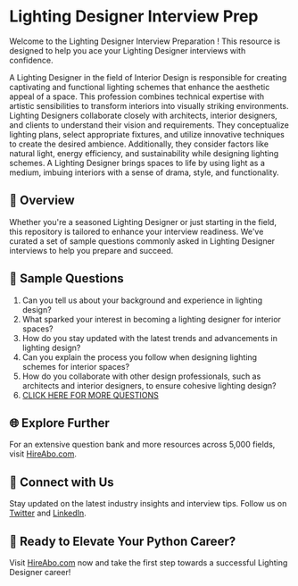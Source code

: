 # Lighting Designer Interview Prep

Welcome to the Lighting Designer Interview Preparation ! This resource is designed to help you ace your Lighting Designer interviews with confidence.

A Lighting Designer in the field of Interior Design is responsible for creating captivating and functional lighting schemes that enhance the aesthetic appeal of a space. This profession combines technical expertise with artistic sensibilities to transform interiors into visually striking environments. Lighting Designers collaborate closely with architects, interior designers, and clients to understand their vision and requirements. They conceptualize lighting plans, select appropriate fixtures, and utilize innovative techniques to create the desired ambience. Additionally, they consider factors like natural light, energy efficiency, and sustainability while designing lighting schemes. A Lighting Designer brings spaces to life by using light as a medium, imbuing interiors with a sense of drama, style, and functionality.

## 🚀 Overview

Whether you're a seasoned Lighting Designer or just starting in the field, this repository is tailored to enhance your interview readiness. We've curated a set of sample questions commonly asked in Lighting Designer interviews to help you prepare and succeed.

## 📝 Sample Questions

1. Can you tell us about your background and experience in lighting design?
2. What sparked your interest in becoming a lighting designer for interior spaces?
3. How do you stay updated with the latest trends and advancements in lighting design?
4. Can you explain the process you follow when designing lighting schemes for interior spaces?
5. How do you collaborate with other design professionals, such as architects and interior designers, to ensure cohesive lighting design?
6. [CLICK HERE FOR MORE QUESTIONS](https://hireabo.com/job/6_2_20/Lighting%20Designer)

## 🌐 Explore Further

For an extensive question bank and more resources across 5,000 fields, visit [HireAbo.com](https://www.hireabo.com).

## 📱 Connect with Us

Stay updated on the latest industry insights and interview tips. Follow us on [Twitter](https://twitter.com/hireabo) and [LinkedIn](https://www.linkedin.com/in/hire-abo-3609972a8/).

## 🚀 Ready to Elevate Your Python Career?

Visit [HireAbo.com](https://www.hireabo.com) now and take the first step towards a successful Lighting Designer career!